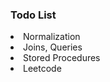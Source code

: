 ### **Todo List**

<li> Normalization</li>
<li> Joins, Queries</li>
<li> Stored Procedures</li>
<li> Leetcode</li>